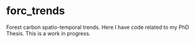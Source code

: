# forc_trends
Forest carbon spatio-temporal trends. Here I have code related to my PhD Thesis. This is a work in progress.
